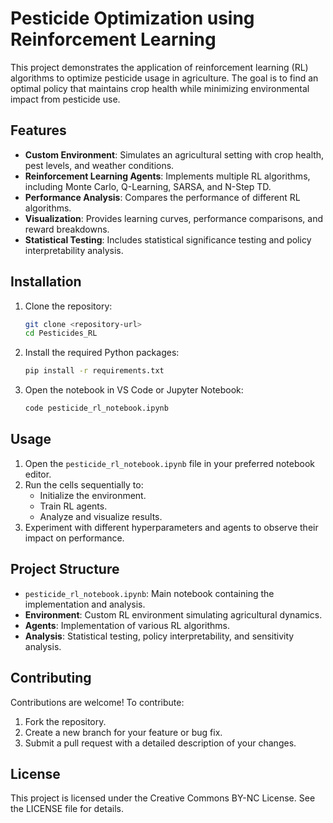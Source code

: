 # Pesticide Optimization using Reinforcement Learning

This project demonstrates the application of reinforcement learning (RL) algorithms to optimize pesticide usage in agriculture. The goal is to find an optimal policy that maintains crop health while minimizing environmental impact from pesticide use.

## Features

- **Custom Environment**: Simulates an agricultural setting with crop health, pest levels, and weather conditions.
- **Reinforcement Learning Agents**: Implements multiple RL algorithms, including Monte Carlo, Q-Learning, SARSA, and N-Step TD.
- **Performance Analysis**: Compares the performance of different RL algorithms.
- **Visualization**: Provides learning curves, performance comparisons, and reward breakdowns.
- **Statistical Testing**: Includes statistical significance testing and policy interpretability analysis.

## Installation

1. Clone the repository:

   ```bash
   git clone <repository-url>
   cd Pesticides_RL
   ```

2. Install the required Python packages:

   ```bash
   pip install -r requirements.txt
   ```

3. Open the notebook in VS Code or Jupyter Notebook:

   ```bash
   code pesticide_rl_notebook.ipynb
   ```

## Usage

1. Open the `pesticide_rl_notebook.ipynb` file in your preferred notebook editor.
2. Run the cells sequentially to:
   - Initialize the environment.
   - Train RL agents.
   - Analyze and visualize results.
3. Experiment with different hyperparameters and agents to observe their impact on performance.

## Project Structure

- `pesticide_rl_notebook.ipynb`: Main notebook containing the implementation and analysis.
- **Environment**: Custom RL environment simulating agricultural dynamics.
- **Agents**: Implementation of various RL algorithms.
- **Analysis**: Statistical testing, policy interpretability, and sensitivity analysis.

## Contributing

Contributions are welcome! To contribute:

1. Fork the repository.
2. Create a new branch for your feature or bug fix.
3. Submit a pull request with a detailed description of your changes.

## License

This project is licensed under the Creative Commons BY-NC License. See the LICENSE file for details.
